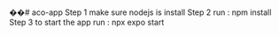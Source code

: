 ��#   a c o - a p p 
  
Step 1
make sure nodejs is install
Step 2
run : npm install 
Step 3 
to start the app run : npx expo start
 

